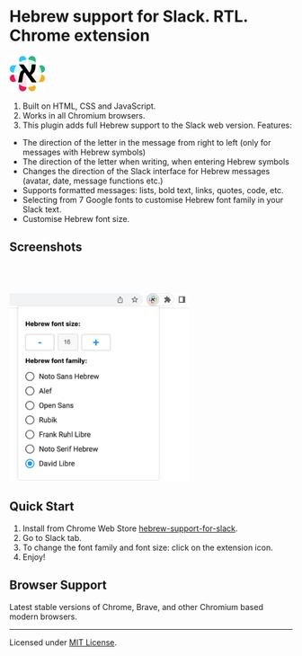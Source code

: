 # Hebrew support for Slack. RTL. Chrome extension

<img src="icon128.png" width="64" alt="Hebrew RTL logo">

1. Built on HTML, CSS and JavaScript.
2. Works in all Chromium browsers.
3. This plugin adds full Hebrew support to the Slack web version.
   Features:

- The direction of the letter in the message from right to left (only for messages with Hebrew symbols)
- The direction of the letter when writing, when entering Hebrew symbols
- Changes the direction of the Slack interface for Hebrew messages (avatar, date, message functions etc.)
- Supports formatted messages: lists, bold text, links, quotes, code, etc.
- Selecting from 7 Google fonts to customise Hebrew font family in your Slack text.
- Customise Hebrew font size.

## Screenshots

<img src="https://lh3.googleusercontent.com/4soZezeEBcVk24en15NtotmPdT3s9QXWn9_Bjazekca9qt_CbgvUefbaGfqMdSbvBf9AHlTawx9iAJYVeew7oNAGeg=w640-h400-e365-rj-sc0x00ffffff" width="320" alt="">
<br/>
<img src="https://lh3.googleusercontent.com/YdmOswryjFIR3LAU1jsup_dZBSdWKcbwppg726QJ-nT_V1DjIUyeG5QMFJFwxFW8e9dJ2ECknSZRp3LxKN4GPCms=w640-h400-e365-rj-sc0x00ffffff" width="320" alt="">
<br/>
<img src="https://lh3.googleusercontent.com/KaNfNbNlywSYxvCVTFCUkavANVyBGdd1x8JdjGEy0HOq6C3ldogkT0vhIpXA0Sa-1LNXlc-QyQ16LKP5aGUv84MIpCc=w640-h400-e365-rj-sc0x00ffffff" width="320" alt="">
<br/>
<img src="options-screenshot.jpg" alt="Options screenshot" width="320">

## Quick Start

1. Install from Chrome Web Store [hebrew-support-for-slack](https://chrome.google.com/webstore/detail/hebrew-support-for-slack/hikbibjgneeklkchmeaffbeghcnbdcfl).
2. Go to Slack tab.
3. To change the font family and font size: click on the extension icon.
4. Enjoy!

## Browser Support

Latest stable versions of Chrome, Brave, and other Chromium based modern browsers.

---

Licensed under [MIT License](LICENSE).
